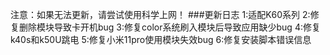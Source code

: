 注意：如果无法更新，请尝试使用科学上网！
###更新日志
1:适配K60系列
2:修复删除模块导致卡开机bug
3:修复color系统刷入模块后导致应用缺少bug
4:修复k40s和k50U跳电
5:修复小米11pro使用模块失效bug
6:修复安装脚本错误信息
